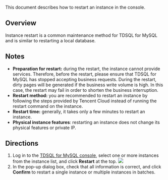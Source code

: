 This document describes how to restart an instance in the console.

## Overview
Instance restart is a common maintenance method for TDSQL for MySQL and is similar to restarting a local database.

## Notes
- **Preparation for restart:** during the restart, the instance cannot provide services. Therefore, before the restart, please ensure that TDSQL for MySQL has stopped accepting business requests. During the restart, dirty pages will be generated if the business write volume is high. In this case, the restart may fail in order to shorten the business interruption.
- **Restart method:** you are recommended to restart an instance by following the steps provided by Tencent Cloud instead of running the restart command on the instance.
- **Restart time:** generally, it takes only a few minutes to restart an instance.
- **Physical instance features**: restarting an instance does not change its physical features or private IP.


## Directions
1. Log in to the [TDSQL for MySQL console](https://console.cloud.tencent.com/tdsqld), select one or more instances from the instance list, and click **Restart** at the top.
![](https://main.qcloudimg.com/raw/1d970c3e711f6f7037a1620788b63f4b.png)
3. In the pop-up dialog box, check that all information is correct, and click **Confirm** to restart a single instance or multiple instances in batches.
